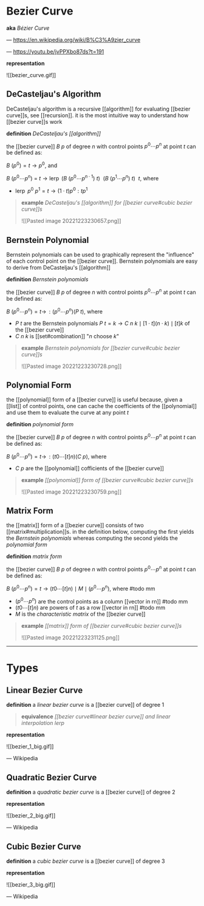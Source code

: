 # Bezier Curve

**aka** _Bézier Curve_

&mdash; <https://en.wikipedia.org/wiki/B%C3%A9zier_curve>

&mdash; <https://youtu.be/jvPPXbo87ds?t=191>

**representation**

![[bezier_curve.gif]]

## DeCasteljau's Algorithm

DeCasteljau's algorithm is a recursive [[algorithm]] for evaluating [[bezier curve]]s, see [[recursion]]. it is the most intuitive way to understand how [[bezier curve]]s work

**definition** _DeCasteljau's [[algorithm]]_

the [[bezier curve]] $B\ p$ of degree $n$ with control points $p^0 \cdots p^n$ at point $t$ can be defined as:

$B\ (p^0) = t \rightarrow p^0$, and

$B\ (p^0 \cdots p^n)\ =\ t \rightarrow \operatorname{lerp}\ (B\ (p^0 \cdots p^{n \cdot 1})\ t)\ \ (B\ (p^1 \cdots p^n)\ t)\ \ t$, where

- $\operatorname{lerp}\ p^0\ p^1 = t \rightarrow (1 \cdot t)p^0 : tp^1$

> **example** _DeCasteljau's [[algorithm]] for [[bezier curve#cubic bezier curve]]s_
>
> ![[Pasted image 20221223230657.png]]

## Bernstein Polynomial

Bernstein polynomials can be used to graphically represent the "influence" of each control point on the [[bezier curve]]. Bernstein polynomials are easy to derive from DeCasteljau's [[algorithm]]

**definition** _Bernstein polynomials_

the [[bezier curve]] $B\ p$ of degree $n$ with control points $p^0 \cdots p^n$ at point $t$ can be defined as:

$B\ (p^0 \cdots p^n) = t \rightarrow \,: (p^0 \cdots p^n) (P\ t)$, where

- $P\ t$ are the Bernstein polynomials $P\ t = k \rightarrow C\ n\ k \mid [1 \cdot t](n \cdot k) \mid [t]k$ of the [[bezier curve]]
- $C\ n\ k$ is [[set#combination]] "$n$ choose $k$"

> **example** _Bernstein polynomials for [[bezier curve#cubic bezier curve]]s_
>
> ![[Pasted image 20221223230728.png]]

## Polynomial Form

the [[polynomial]] form of a [[bezier curve]] is useful because, given a [[list]] of control points, one can cache the coefficients of the [[polynomial]] and use them to evaluate the curve at any point $t$

**definition** _polynomial form_

the [[bezier curve]] $B\ p$ of degree $n$ with control points $p^0 \cdots p^n$ at point $t$ can be defined as:

$B\ (p^0 \cdots p^n) = t \rightarrow \,: (t0 \cdots [t]n) (C\ p)$, where

- $C\ p$ are the [[polynomial]] cofficients of the [[bezier curve]]

> **example** _[[polynomial]] form of [[bezier curve#cubic bezier curve]]s_
>
> ![[Pasted image 20221223230759.png]]

## Matrix Form

the [[matrix]] form of a [[bezier curve]] consists of two [[matrix#multiplication]]s. in the definition below, computing the first yields the _Bernstein polynomials_ whereas computing the second yields the _polynomial form_

**definition** _matrix form_

the [[bezier curve]] $B\ p$ of degree $n$ with control points $p^0 \cdots p^n$ at point $t$ can be defined as:

$B\ (p^0 \cdots p^n) = t \rightarrow (t0 \cdots [t]n) \mid M \mid (p^0 \cdots p^n)$, where #todo mm

- $(p^0 \cdots p^n)$ are the control points as a column [[vector in rn]] #todo mm
- $(t0 \cdots [t]n)$ are powers of $t$ as a row [[vector in rn]] #todo mm
- $M$ is the _characteristic matrix_ of the [[bezier curve]]

> **example** _[[matrix]] form of [[bezier curve#cubic bezier curve]]s_
>
> ![[Pasted image 20221223231125.png]]

---

# Types

## Linear Bezier Curve

**definition** a _linear bezier curve_ is a [[bezier curve]] of degree $1$

> **equivalence** _[[bezier curve#linear bezier curve]] and linear interpolation $\operatorname{lerp}$_

**representation**

![[bezier_1_big.gif]]

&mdash; Wikipedia

## Quadratic Bezier Curve

**definition** a _quadratic bezier curve_ is a [[bezier curve]] of degree $2$

**representation**

![[bezier_2_big.gif]]

&mdash; Wikipedia

## Cubic Bezier Curve

**definition** a _cubic bezier curve_ is a [[bezier curve]] of degree $3$

**representation**

![[bezier_3_big.gif]]

&mdash; Wikipedia
